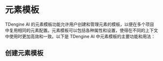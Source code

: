 # 元素模板

TDengine AI 的元素模板功能允许用户创建和管理元素的模板，以便在多个项目中复用相同的元素配置。元素模板可以包括各种属性和设置，使得在不同的上下文中使用时更加高效和一致。以下是 TDengine AI 中元素模板的主要功能和用法：

## 创建元素模板